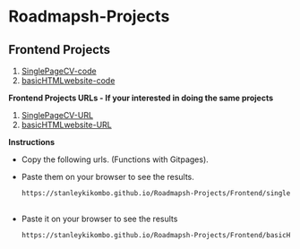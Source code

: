 # Roadmapsh-Projects

## Frontend Projects
1. [SinglePageCV-code](https://github.com/stanleykikombo/Roadmapsh-Projects/tree/main/Frontend/singlePageCV) 
2. [basicHTMLwebsite-code](https://github.com/stanleykikombo/Roadmapsh-Projects/tree/main/Frontend/basicHTMLwebsite)
   

**Frontend Projects URLs - If your interested in doing the same projects**
  1. [SinglePageCV-URL](https://roadmap.sh/projects/single-page-cv)
  2. [basicHTMLwebsite-URL](https://roadmap.sh/projects/basic-html-website)
     
    
   **Instructions**
   - Copy the following urls. (Functions with Gitpages).
   - Paste them on your browser to see the results.
     
     ```bash
     https://stanleykikombo.github.io/Roadmapsh-Projects/Frontend/singlePageCV/
   
   - Paste it on your browser to see the results
     ```bash
     https://stanleykikombo.github.io/Roadmapsh-Projects/Frontend/basicHTMLwebsite/

   
